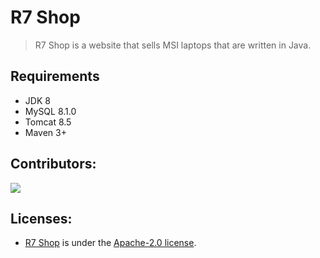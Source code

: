 # R7 Shop
> R7 Shop is a website that sells MSI laptops that are written in Java.

## Requirements
- JDK 8
- MySQL 8.1.0
- Tomcat 8.5
- Maven 3+

## Contributors:

<a href="https://github.com/hardingadonis/r7-shop/graphs/contributors">
  <img src="https://contrib.rocks/image?repo=hardingadonis/r7-shop" />
</a>

## Licenses:
- [R7 Shop](https://github.com/hardingadonis/r7-shop) is under the [Apache-2.0 license](https://github.com/hardingadonis/r7-shop/blob/main/LICENSE).